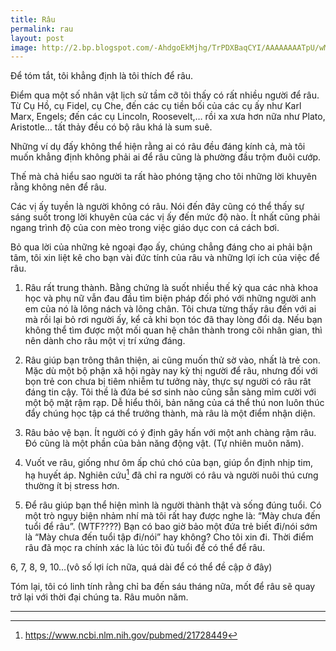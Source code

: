 ```yaml
---
title: Râu
permalink: rau
layout: post
image: http://2.bp.blogspot.com/-AhdgoEkMjhg/TrPDXBaqCYI/AAAAAAAATpU/wMqRsQHiY68/s1600/HarryPotterStone_415Pyxurz.jpg
---
```


Để tóm tắt, tôi khẳng định là tôi thích để râu.

Điểm qua một số nhân vật lịch sử tầm cỡ tôi thấy có rất nhiều người để râu. Từ Cụ Hồ, cụ Fidel, cụ Che, đến các cụ tiền bối của các cụ ấy như Karl Marx, Engels; đến các cụ Lincoln, Roosevelt,… rồi xa xưa hơn nữa như Plato, Aristotle… tất thảy đều có bộ râu khá là sum suê.

Những ví dụ đấy không thể hiện rằng ai có râu đều đáng kính cả, mà tôi muốn khẳng định không phải ai để râu cũng là phường đầu trộm đuôi cướp.

Thế mà chả hiểu sao người ta rất hào phóng tặng cho tôi những lời khuyên rằng không nên để râu.

Các vị ấy tuyền là người không có râu. Nói đến đây cũng có thể thấy sự sáng suốt trong lời khuyên của các vị ấy đến mức độ nào. Ít nhất cũng phải ngang trình độ của con mèo trong việc giáo dục con cá cách bơi.

Bỏ qua lời của những kẻ ngoại đạo ấy, chúng chẳng đáng cho ai phải bận tâm, tôi xin liệt kê cho bạn vài đức tính của râu và những lợi ích của việc để râu.

1. Râu rất trung thành. Bằng chứng là suốt nhiều thế kỷ qua các nhà khoa học và phụ nữ vẫn đau đầu tìm biện pháp đối phó với những người anh em của nó là lông nách và lông chân. Tôi chưa từng thấy râu đến với ai mà rồi lại bỏ rơi người ấy, kể cả khi bọn tóc đã thay lòng đổi dạ. Nếu bạn không thể tìm được một mối quan hệ chân thành trong cõi nhân gian, thì nên dành cho râu một vị trí xứng đáng.

2. Râu giúp bạn trông thân thiện, ai cũng muốn thử sờ vào, nhất là trẻ con. Mặc dù một bộ phận xã hội ngày nay kỳ thị người để râu, nhưng đối với bọn trẻ con chưa bị tiêm nhiễm tư tưởng này, thực sự người có râu rât đáng tin cậy. Tôi thề là đứa bé sơ sinh nào cũng sẵn sàng mỉm cười với một bộ mặt rậm rạp. Dễ hiểu thôi, bản năng của cá thể thú non luôn thúc đẩy chúng học tập cá thể trưởng thành, mà râu là một điểm nhận diện.

3. Râu bảo vệ bạn. Ít người có ý định gây hấn với một anh chàng rậm râu. Đó cũng là một phần của bản năng động vật. (Tự nhiên muôn năm).

4. Vuốt ve râu, giống như ôm ấp chú chó của bạn, giúp ổn định nhịp tim, hạ huyết áp. Nghiên cứu[^n] đã chỉ ra người có râu và người nuôi thú cưng thường ít bị stress hơn.

5. Để râu giúp bạn thể hiện mình là người thành thật và sống đúng tuổi. Có một trò ngụy biện nhảm nhí mà tôi rất hay được nghe là: “Mày chưa đến tuổi để râu”. (WTF????) Bạn có bao giờ bảo một đứa trẻ biết đi/nói sớm là “Mày chưa đến tuổi tập đi/nói” hay không? Cho tôi xin đi. Thời điểm râu đã mọc ra chính xác là lúc tôi đủ tuổi để có thể để râu.

6, 7, 8, 9, 10…(vô số lợi ích nữa, quá dài để có thể đề cập ở đây)

Tóm lại, tôi có linh tính rằng chỉ ba đến sáu tháng nữa, mốt để râu sẽ quay trở lại với thời đại chúng ta. Râu muôn năm.

---
[^n]: https://www.ncbi.nlm.nih.gov/pubmed/21728449
